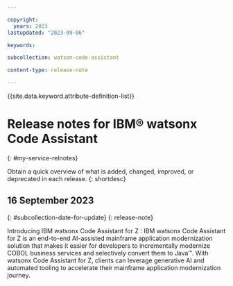 ```yaml
---

copyright:
  years: 2023
lastupdated: "2023-09-06"

keywords:

subcollection: watson-code-assistant

content-type: release-note

---
```


{{site.data.keyword.attribute-definition-list}}

# Release notes for IBM&reg; watsonx Code Assistant
{: #my-service-relnotes}

Obtain a quick overview of what is added, changed, improved, or deprecated in each release.
{: shortdesc}

## 16 September 2023
{: #subcollection-date-for-update}
{: release-note}

Introducing IBM watsonx Code Assistant for Z
:   IBM watsonx Code Assistant for Z is an end-to-end AI-assisted mainframe application modernization solution that makes it easier for developers to incrementally modernize COBOL business services and selectively convert them to Java&trade;. With watsonx Code Assistant for Z, clients can leverage generative AI and automated tooling to accelerate their mainframe application modernization journey.
